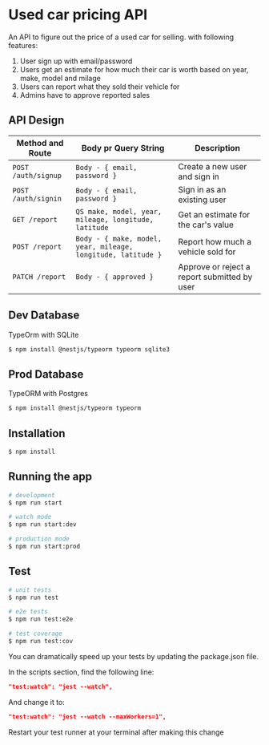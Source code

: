 # Used car pricing API

An API to figure out the price of a used car for selling. with following features:

1. User sign up with email/password
1. Users get an estimate for how much their car is worth based on year, make, model and milage
1. Users can report what they sold their vehicle for
1. Admins have to approve reported sales

## API Design

| Method and Route    | Body pr Query String                                         | Description                                  |
| ------------------- | ------------------------------------------------------------ | -------------------------------------------- |
| `POST /auth/signup` | `Body - { email, password }`                                 | Create a new user and sign in                |
| `POST /auth/signin` | `Body - { email, password }`                                 | Sign in as an existing user                  |
| `GET /report`       | `QS make, model, year, mileage, longitude, latitude`         | Get an estimate for the car's value          |
| `POST /report`      | `Body - { make, model, year, mileage, longitude, latitude }` | Report how much a vehicle sold for           |
| `PATCH /report`     | `Body - { approved }`                                        | Approve or reject a report submitted by user |

## Dev Database

TypeOrm with SQLite

```bash
$ npm install @nestjs/typeorm typeorm sqlite3
```

## Prod Database

TypeORM with Postgres

```bash
$ npm install @nestjs/typeorm typeorm
```

## Installation

```bash
$ npm install
```

## Running the app

```bash
# development
$ npm run start

# watch mode
$ npm run start:dev

# production mode
$ npm run start:prod
```

## Test

```bash
# unit tests
$ npm run test

# e2e tests
$ npm run test:e2e

# test coverage
$ npm run test:cov
```

You can dramatically speed up your tests by updating the package.json file.

In the scripts section, find the following line:

```json
"test:watch": "jest --watch",
```

And change it to:

```json
"test:watch": "jest --watch --maxWorkers=1",
```

Restart your test runner at your terminal after making this change
